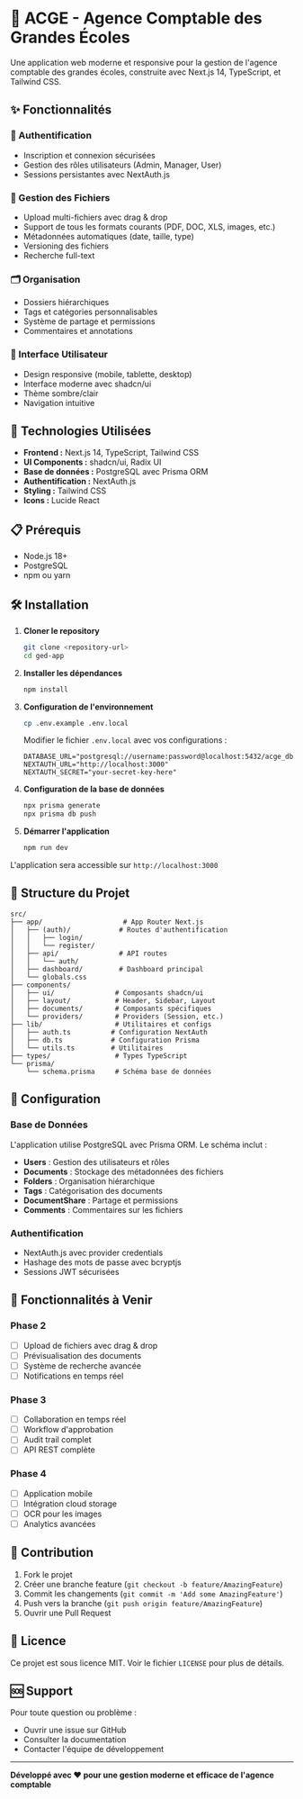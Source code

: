 # 🏢 ACGE - Agence Comptable des Grandes Écoles

Une application web moderne et responsive pour la gestion de l'agence comptable des grandes écoles, construite avec Next.js 14, TypeScript, et Tailwind CSS.

## ✨ Fonctionnalités

### 🔐 Authentification
- Inscription et connexion sécurisées
- Gestion des rôles utilisateurs (Admin, Manager, User)
- Sessions persistantes avec NextAuth.js

### 📁 Gestion des Fichiers
- Upload multi-fichiers avec drag & drop
- Support de tous les formats courants (PDF, DOC, XLS, images, etc.)
- Métadonnées automatiques (date, taille, type)
- Versioning des fichiers
- Recherche full-text

### 🗂️ Organisation
- Dossiers hiérarchiques
- Tags et catégories personnalisables
- Système de partage et permissions
- Commentaires et annotations

### 🎨 Interface Utilisateur
- Design responsive (mobile, tablette, desktop)
- Interface moderne avec shadcn/ui
- Thème sombre/clair
- Navigation intuitive

## 🚀 Technologies Utilisées

- **Frontend :** Next.js 14, TypeScript, Tailwind CSS
- **UI Components :** shadcn/ui, Radix UI
- **Base de données :** PostgreSQL avec Prisma ORM
- **Authentification :** NextAuth.js
- **Styling :** Tailwind CSS
- **Icons :** Lucide React

## 📋 Prérequis

- Node.js 18+ 
- PostgreSQL
- npm ou yarn

## 🛠️ Installation

1. **Cloner le repository**
   ```bash
   git clone <repository-url>
   cd ged-app
   ```

2. **Installer les dépendances**
   ```bash
   npm install
   ```

3. **Configuration de l'environnement**
   ```bash
   cp .env.example .env.local
   ```
   
   Modifier le fichier `.env.local` avec vos configurations :
   ```env
   DATABASE_URL="postgresql://username:password@localhost:5432/acge_db"
   NEXTAUTH_URL="http://localhost:3000"
   NEXTAUTH_SECRET="your-secret-key-here"
   ```

4. **Configuration de la base de données**
   ```bash
   npx prisma generate
   npx prisma db push
   ```

5. **Démarrer l'application**
   ```bash
   npm run dev
   ```

L'application sera accessible sur `http://localhost:3000`

## 📁 Structure du Projet

```
src/
├── app/                    # App Router Next.js
│   ├── (auth)/            # Routes d'authentification
│   │   ├── login/
│   │   └── register/
│   ├── api/               # API routes
│   │   └── auth/
│   ├── dashboard/         # Dashboard principal
│   └── globals.css
├── components/
│   ├── ui/               # Composants shadcn/ui
│   ├── layout/           # Header, Sidebar, Layout
│   ├── documents/        # Composants spécifiques
│   └── providers/        # Providers (Session, etc.)
├── lib/                  # Utilitaires et configs
│   ├── auth.ts          # Configuration NextAuth
│   ├── db.ts            # Configuration Prisma
│   └── utils.ts         # Utilitaires
├── types/                # Types TypeScript
└── prisma/
    └── schema.prisma     # Schéma base de données
```

## 🔧 Configuration

### Base de Données
L'application utilise PostgreSQL avec Prisma ORM. Le schéma inclut :
- **Users** : Gestion des utilisateurs et rôles
- **Documents** : Stockage des métadonnées des fichiers
- **Folders** : Organisation hiérarchique
- **Tags** : Catégorisation des documents
- **DocumentShare** : Partage et permissions
- **Comments** : Commentaires sur les fichiers

### Authentification
- NextAuth.js avec provider credentials
- Hashage des mots de passe avec bcryptjs
- Sessions JWT sécurisées

## 🎯 Fonctionnalités à Venir

### Phase 2
- [ ] Upload de fichiers avec drag & drop
- [ ] Prévisualisation des documents
- [ ] Système de recherche avancée
- [ ] Notifications en temps réel

### Phase 3
- [ ] Collaboration en temps réel
- [ ] Workflow d'approbation
- [ ] Audit trail complet
- [ ] API REST complète

### Phase 4
- [ ] Application mobile
- [ ] Intégration cloud storage
- [ ] OCR pour les images
- [ ] Analytics avancées

## 🤝 Contribution

1. Fork le projet
2. Créer une branche feature (`git checkout -b feature/AmazingFeature`)
3. Commit les changements (`git commit -m 'Add some AmazingFeature'`)
4. Push vers la branche (`git push origin feature/AmazingFeature`)
5. Ouvrir une Pull Request

## 📝 Licence

Ce projet est sous licence MIT. Voir le fichier `LICENSE` pour plus de détails.

## 🆘 Support

Pour toute question ou problème :
- Ouvrir une issue sur GitHub
- Consulter la documentation
- Contacter l'équipe de développement

---

**Développé avec ❤️ pour une gestion moderne et efficace de l'agence comptable**
